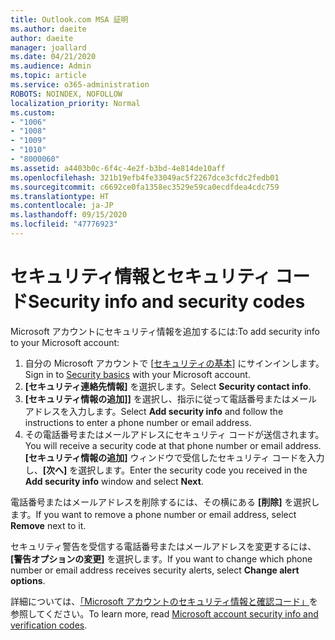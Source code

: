```yaml
---
title: Outlook.com MSA 証明
ms.author: daeite
author: daeite
manager: joallard
ms.date: 04/21/2020
ms.audience: Admin
ms.topic: article
ms.service: o365-administration
ROBOTS: NOINDEX, NOFOLLOW
localization_priority: Normal
ms.custom:
- "1006"
- "1008"
- "1009"
- "1010"
- "8000060"
ms.assetid: a4403b0c-6f4c-4e2f-b3bd-4e814de10aff
ms.openlocfilehash: 321b19efb4fe33049ac5f2267dce3cfdc2fedb01
ms.sourcegitcommit: c6692ce0fa1358ec3529e59ca0ecdfdea4cdc759
ms.translationtype: HT
ms.contentlocale: ja-JP
ms.lasthandoff: 09/15/2020
ms.locfileid: "47776923"
---
```

# <a name="security-info-and-security-codes"></a><span data-ttu-id="0b96d-102">セキュリティ情報とセキュリティ コード</span><span class="sxs-lookup"><span data-stu-id="0b96d-102">Security info and security codes</span></span>

<span data-ttu-id="0b96d-103">Microsoft アカウントにセキュリティ情報を追加するには:</span><span class="sxs-lookup"><span data-stu-id="0b96d-103">To add security info to your Microsoft account:</span></span>

1. <span data-ttu-id="0b96d-104">自分の Microsoft アカウントで [[セキュリティの基本](https://account.microsoft.com/security)] にサインインします。</span><span class="sxs-lookup"><span data-stu-id="0b96d-104">Sign in to [Security basics](https://account.microsoft.com/security) with your Microsoft account.</span></span>
1. <span data-ttu-id="0b96d-105">**[セキュリティ連絡先情報]** を選択します。</span><span class="sxs-lookup"><span data-stu-id="0b96d-105">Select **Security contact info**.</span></span>
1. <span data-ttu-id="0b96d-106">**[セキュリティ情報の追加]]** を選択し、指示に従って電話番号またはメールアドレスを入力します。</span><span class="sxs-lookup"><span data-stu-id="0b96d-106">Select **Add security info** and follow the instructions to enter a phone number or email address.</span></span>
1. <span data-ttu-id="0b96d-107">その電話番号またはメールアドレスにセキュリティ コードが送信されます。</span><span class="sxs-lookup"><span data-stu-id="0b96d-107">You will receive a security code at that phone number or email address.</span></span> <span data-ttu-id="0b96d-108">**[セキュリティ情報の追加]** ウィンドウで受信したセキュリティ コードを入力し、**[次へ]** を選択します。</span><span class="sxs-lookup"><span data-stu-id="0b96d-108">Enter the security code you received in the **Add security info** window and select **Next**.</span></span>

<span data-ttu-id="0b96d-109">電話番号またはメールアドレスを削除するには、その横にある **[削除]** を選択します。</span><span class="sxs-lookup"><span data-stu-id="0b96d-109">If you want to remove a phone number or email address, select **Remove** next to it.</span></span>

<span data-ttu-id="0b96d-110">セキュリティ警告を受信する電話番号またはメールアドレスを変更するには、**[警告オプションの変更]** を選択します。</span><span class="sxs-lookup"><span data-stu-id="0b96d-110">If you want to change which phone number or email address receives security alerts, select **Change alert options**.</span></span>

<span data-ttu-id="0b96d-111">詳細については、[「Microsoft アカウントのセキュリティ情報と確認コード」](https://support.microsoft.com/help/12428/)を参照してください。</span><span class="sxs-lookup"><span data-stu-id="0b96d-111">To learn more, read [Microsoft account security info and verification codes](https://support.microsoft.com/help/12428/).</span></span>